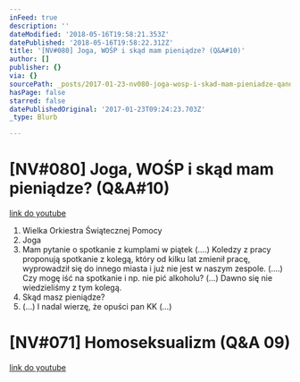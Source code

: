 ```yaml
---
inFeed: true
description: ''
dateModified: '2018-05-16T19:58:21.353Z'
datePublished: '2018-05-16T19:58:22.312Z'
title: '[NV#080] Joga, WOŚP i skąd mam pieniądze? (Q&A#10)'
author: []
publisher: {}
via: {}
sourcePath: _posts/2017-01-23-nv080-joga-wosp-i-skad-mam-pieniadze-qanda10.md
hasPage: false
starred: false
datePublishedOriginal: '2017-01-23T09:24:23.703Z'
_type: Blurb

---
```

# \[NV\#080\] Joga, WOŚP i skąd mam pieniądze? (Q&A\#10)
[link do youtube][0]

1. Wielka Orkiestra Świątecznej Pomocy
2. Joga
3. Mam pytanie o spotkanie z kumplami w piątek (....) Koledzy z pracy proponują spotkanie z kolegą, który od kilku lat zmienił pracę, wyprowadził się do innego miasta i już nie jest w naszym zespole. (....) Czy mogę iść na spotkanie i np. nie pić alkoholu? (...) Dawno się nie wiedzieliśmy z tym kolegą.
4. Skąd masz pieniądze?
5. (...) I nadal wierzę, że opuści pan KK (...)

# \[NV\#071\] Homoseksualizm (Q&A 09)
[link do youtube][1]

[0]: https://www.youtube.com/watch?v=oc0kat7klsI
[1]: https://www.youtube.com/watch?v=bEdvItaf3zM&t=2s